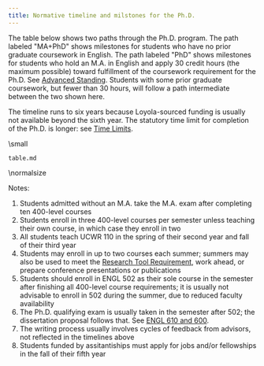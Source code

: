 ```yaml
---
title: Normative timeline and milstones for the Ph.D.
---
```


The table below shows two paths through the Ph.D. program.
The path labeled "MA+PhD" shows milestones for students who have no prior graduate coursework in English.
The path labeled "PhD" shows milestones for students who hold an M.A. in English and apply 30 credit hours (the maximum possible) toward fulfillment of the coursework requirement for the Ph.D.
See [Advanced Standing](#transfer-credit-and-advanced-standing).
Students with some prior graduate coursework, but fewer than 30 hours, will follow a path intermediate between the two shown here.

The timeline runs to six years because Loyola-sourced funding is usually not available beyond the sixth year.
The statutory time limit for completion of the Ph.D. is longer: see [Time Limits](#time-limits).

\small

``` {.include}
table.md
```

\normalsize

Notes:

1. Students admitted without an M.A. take the M.A. exam after completing ten 400-level courses
1. Students enroll in three 400-level courses per semester unless teaching their own course, in which case they enroll in two
1. All students teach UCWR 110 in the spring of their second year and fall of their third year
1. Students may enroll in up to two courses each summer; summers may also be used to meet the [Research Tool Requirement](#research-tool), work ahead, or prepare conference presentations or publications
1. Students should enroll in ENGL 502 as their sole course in the semester after finishing all 400-level course requirements; it is usually not advisable to enroll in 502 during the summer, due to reduced faculty availability
1. The Ph.D. qualifying exam is usually taken in the semester after 502; the dissertation proposal follows that. See [ENGL 610 and 600](#engl-610-and-600).
1. The writing process usually involves cycles of feedback from advisors, not reflected in the timelines above
1. Students funded by assitantiships must apply for jobs and/or fellowships in the fall of their fifth year
<!--
1. Current students run at least one year behind this schedule in the post-coursework phase
-->
